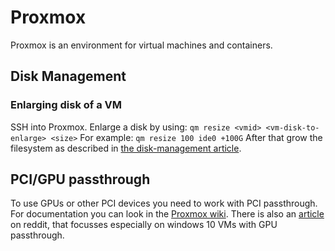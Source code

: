 # Proxmox

Proxmox is an environment for virtual machines and containers.

## Disk Management

### Enlarging disk of a VM

SSH into Proxmox.
Enlarge a disk by using:
`qm resize <vmid> <vm-disk-to-enlarge> <size>`
For example:
`qm resize 100 ide0 +100G`
After that grow the filesystem as described in [the disk-management article](linux/disk-management.md).

## PCI/GPU passthrough

To use GPUs or other PCI devices you need to work with PCI passthrough.
For documentation you can look in the [Proxmox wiki](https://pve.proxmox.com/wiki/Pci_passthrough).
There is also an [article](https://www.reddit.com/r/homelab/comments/b5xpua/the_ultimate_beginners_guide_to_gpu_passthrough)
on reddit, that focusses especially on windows 10 VMs with GPU passthrough.
